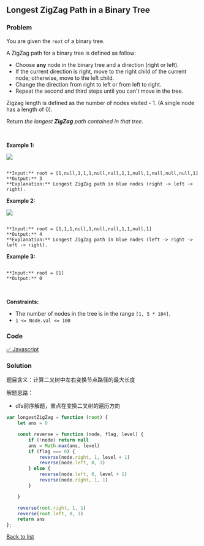Longest ZigZag Path in a Binary Tree
---
### Problem
You are given the `root` of a binary tree.


A ZigZag path for a binary tree is defined as follow:


* Choose **any** node in the binary tree and a direction (right or left).
* If the current direction is right, move to the right child of the current node; otherwise, move to the left child.
* Change the direction from right to left or from left to right.
* Repeat the second and third steps until you can't move in the tree.


Zigzag length is defined as the number of nodes visited - 1. (A single node has a length of 0).


Return *the longest **ZigZag** path contained in that tree*.


 


**Example 1:**


![](https://assets.leetcode.com/uploads/2020/01/22/sample_1_1702.png)

```

**Input:** root = [1,null,1,1,1,null,null,1,1,null,1,null,null,null,1]
**Output:** 3
**Explanation:** Longest ZigZag path in blue nodes (right -> left -> right).

```

**Example 2:**


![](https://assets.leetcode.com/uploads/2020/01/22/sample_2_1702.png)

```

**Input:** root = [1,1,1,null,1,null,null,1,1,null,1]
**Output:** 4
**Explanation:** Longest ZigZag path in blue nodes (left -> right -> left -> right).

```

**Example 3:**



```

**Input:** root = [1]
**Output:** 0

```

 


**Constraints:**


* The number of nodes in the tree is in the range `[1, 5 * 104]`.
* `1 <= Node.val <= 100`

### Code
[✅ Javascript](./solution.js)
### Solution
题目含义：计算二叉树中左右变换节点路径的最大长度

解题思路：
- dfs前序解题，重点在变换二叉树的遍历方向

```javascript
var longestZigZag = function (root) {
    let ans = 0

    const reverse = function (node, flag, level) {
        if (!node) return null
        ans = Math.max(ans, level)
        if (flag === 0) {
            reverse(node.right, 1, level + 1)
            reverse(node.left, 0, 1)
        } else {
            reverse(node.left, 0, level + 1)
            reverse(node.right, 1, 1)
        }

    }

    reverse(root.right, 1, 1)
    reverse(root.left, 0, 1)
    return ans
};
```

[Back to list](../README.md)
